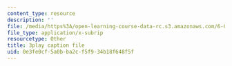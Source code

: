 ```yaml
---
content_type: resource
description: ''
file: /media/https%3A/open-learning-course-data-rc.s3.amazonaws.com/6-004-computation-structures-spring-2017/0e3fe0cf5a0bba2cf5f934b18f648f5f_5BRcFgMJLCs.srt
file_type: application/x-subrip
resourcetype: Other
title: 3play caption file
uid: 0e3fe0cf-5a0b-ba2c-f5f9-34b18f648f5f
---
```

